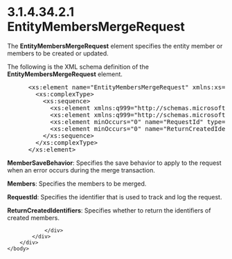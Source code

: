 <html dir="LTR" xmlns:mshelp="http://msdn.microsoft.com/mshelp" xmlns:ddue="http://ddue.schemas.microsoft.com/authoring/2003/5" xmlns:xlink="http://www.w3.org/1999/xlink" xmlns:tool="http://www.microsoft.com/tooltip">
    <head>
        <meta http-equiv="Content-Type" content="text/html; CHARSET=utf-8"></meta>
        <meta name="save" content="history"></meta>
        <title>3.1.4.34.2.1 EntityMembersMergeRequest</title>
        <xml>
            <mshelp:toctitle title="3.1.4.34.2.1 EntityMembersMergeRequest"></mshelp:toctitle>
            <mshelp:rltitle title="[MS-SSMDSWS-15]: EntityMembersMergeRequest"></mshelp:rltitle>
            <mshelp:keyword index="A" term="dd1ac633-133e-4b03-bc08-3d182a1da33d"></mshelp:keyword>
            <mshelp:attr name="DCSext.ContentType" value="open specification"></mshelp:attr>
            <mshelp:attr name="AssetID" value="dd1ac633-133e-4b03-bc08-3d182a1da33d"></mshelp:attr>
            <mshelp:attr name="TopicType" value="kbRef"></mshelp:attr>
            <mshelp:attr name="DCSext.Title" value="[MS-SSMDSWS-15]: EntityMembersMergeRequest" />
        </xml>
    </head>
    <body>
        <div id="header">
            <h1 class="heading">3.1.4.34.2.1 EntityMembersMergeRequest</h1>
        </div>
        <div id="mainSection">
            <div id="mainBody">
                <div id="allHistory" class="saveHistory"></div>
                <div id="sectionSection0" class="section" name="collapseableSection">
                    

<p>The <b>EntityMembersMergeRequest</b> element specifies the
entity member or members to be created or updated.</p>

<p>The following is the XML schema definition of the <b>EntityMembersMergeRequest</b>
element.</p>

<dl>
<dd>
<div><pre> &lt;xs:element name=&quot;EntityMembersMergeRequest&quot; xmlns:xs=&quot;http://www.w3.org/2001/XMLSchema&quot;&gt;
   &lt;xs:complexType&gt;
     &lt;xs:sequence&gt;
       &lt;xs:element xmlns:q999=&quot;http://schemas.microsoft.com/sqlserver/masterdataservices/2009/09&quot; minOccurs=&quot;0&quot; name=&quot;MemberSaveBehavior&quot; type=&quot;q999:MemberTransactionBehavior&quot; /&gt;
       &lt;xs:element xmlns:q999=&quot;http://schemas.microsoft.com/sqlserver/masterdataservices/2009/09&quot; minOccurs=&quot;0&quot; name=&quot;Members&quot; nillable=&quot;true&quot; type=&quot;q999:EntityMembers&quot; /&gt;
       &lt;xs:element minOccurs=&quot;0&quot; name=&quot;RequestId&quot; type=&quot;ser:guid&quot; /&gt;
       &lt;xs:element minOccurs=&quot;0&quot; name=&quot;ReturnCreatedIdentifiers&quot; type=&quot;xs:boolean&quot; /&gt;
     &lt;/xs:sequence&gt;
   &lt;/xs:complexType&gt;
 &lt;/xs:element&gt;
</pre></div>
</dd></dl>

<p><b>MemberSaveBehavior</b>: Specifies the save
behavior to apply to the request when an error occurs during the merge
transaction.</p>

<p><b>Members</b>: Specifies the members to be merged.</p>

<p><b>RequestId</b>: Specifies the identifier that is
used to track and log the request.</p>

<p><b>ReturnCreatedIdentifiers</b>: Specifies whether to
return the identifiers of created members.</p>


                </div>
            </div>
        </div>
    </body>
</html>